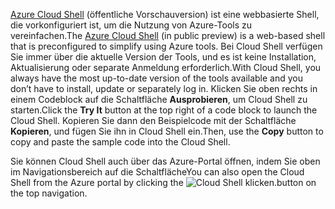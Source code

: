 <span data-ttu-id="12252-101">[Azure Cloud Shell](https://docs.microsoft.com/azure/cloud-shell/quickstart) (öffentliche Vorschauversion) ist eine webbasierte Shell, die vorkonfiguriert ist, um die Nutzung von Azure-Tools zu vereinfachen.</span><span class="sxs-lookup"><span data-stu-id="12252-101">The [Azure Cloud Shell](https://docs.microsoft.com/azure/cloud-shell/quickstart) (in public preview) is a web-based shell that is preconfigured to simplify using Azure tools.</span></span> <span data-ttu-id="12252-102">Bei Cloud Shell verfügen Sie immer über die aktuelle Version der Tools, und es ist keine Installation, Aktualisierung oder separate Anmeldung erforderlich.</span><span class="sxs-lookup"><span data-stu-id="12252-102">With Cloud Shell, you always have the most up-to-date version of the tools available and you don’t have to install, update or separately log in.</span></span> <span data-ttu-id="12252-103">Klicken Sie oben rechts in einem Codeblock auf die Schaltfläche **Ausprobieren**, um Cloud Shell zu starten.</span><span class="sxs-lookup"><span data-stu-id="12252-103">Click the **Try It** button at the top right of a code block to launch the Cloud Shell.</span></span> <span data-ttu-id="12252-104">Kopieren Sie dann den Beispielcode mit der Schaltfläche **Kopieren**, und fügen Sie ihn in Cloud Shell ein.</span><span class="sxs-lookup"><span data-stu-id="12252-104">Then, use the **Copy** button to copy and paste the sample code into the Cloud Shell.</span></span>

<span data-ttu-id="12252-105">Sie können Cloud Shell auch über das Azure-Portal öffnen, indem Sie oben im Navigationsbereich auf die Schaltfläche</span><span class="sxs-lookup"><span data-stu-id="12252-105">You can also open the Cloud Shell from the Azure portal by clicking the</span></span> ![Cloud Shell](../media/cloud-shell-try-it/cs-button.png) <span data-ttu-id="12252-107">klicken.</span><span class="sxs-lookup"><span data-stu-id="12252-107">button on the top navigation.</span></span> 
 



